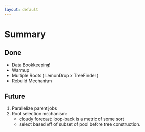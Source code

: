 ```yaml
---
layout: default
---
```


# Summary

## Done
- Data Bookkeeping!
- Warmup 
- Multiple Roots ( LemonDrop x TreeFinder )
- Rebuild Mechanism

## Future

1. Parallelize parent jobs
2. Root selection mechanism:
    - cloudy forecast: loop-back is a metric of some sort
    - select based off of subset of pool before tree construction.

<TUMLogo variant="white" />
